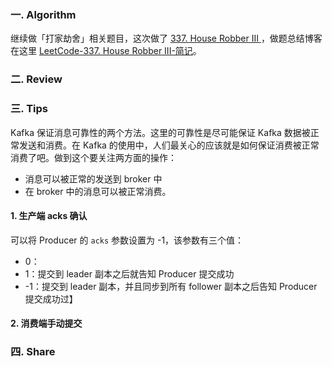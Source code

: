 ### 一. Algorithm

继续做「打家劫舍」相关题目，这次做了 [337. House Robber III
](https://leetcode.com/problems/house-robber-iii/)，做题总结博客在这里 [LeetCode-337. House Robber III-简记](https://www.zouyingjie.com/post/-LeetCode337.-House-Robber-III%E5%81%9A%E9%A2%98%E7%AE%80%E8%AE%B0/)。

### 二. Review
### 三. Tips

Kafka 保证消息可靠性的两个方法。这里的可靠性是尽可能保证 Kafka 数据被正常发送和消费。在 Kafka 的使用中，人们最关心的应该就是如何保证消费被正常消费了吧。做到这个要关注两方面的操作：

- 消息可以被正常的发送到 broker 中
- 在 broker 中的消息可以被正常消费。


#### 1. 生产端 acks 确认

可以将 Producer 的 ``acks`` 参数设置为 -1，该参数有三个值：

- 0：
- 1：提交到 leader 副本之后就告知 Producer 提交成功
- -1：提交到 leader 副本，并且同步到所有 follower 副本之后告知 Producer 提交成功过】

#### 2. 消费端手动提交

### 四. Share
